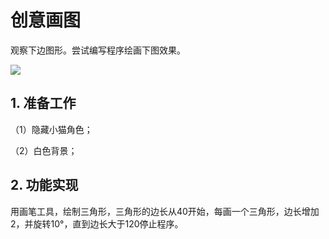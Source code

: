 ﻿
# 创意画图

观察下边图形。尝试编写程序绘画下图效果。

![](https://img-blog.csdnimg.cn/1edff6dbb2a84ed595870bf469f59d57.png)

## 1. 准备工作

（1）隐藏小猫角色；

（2）白色背景；


## 2. 功能实现

用画笔工具，绘制三角形，三角形的边长从40开始，每画一个三角形，边长增加2，并旋转10°，直到边长大于120停止程序。